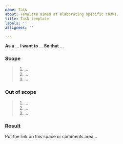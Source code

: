 ```yaml
---
name: Task
about: Template aimed at elaborating specific tasks.
title: Task template
labels: ''
assignees: ''

---
```


**As a** ...
**I want to** ...
**So that** ...

### Scope
> 1. ...
> 2. ...
> 3. ...

### Out of scope
> 1. ...
> 2. ...
> 3. ...

### Result
Put the link on this space or comments area...
